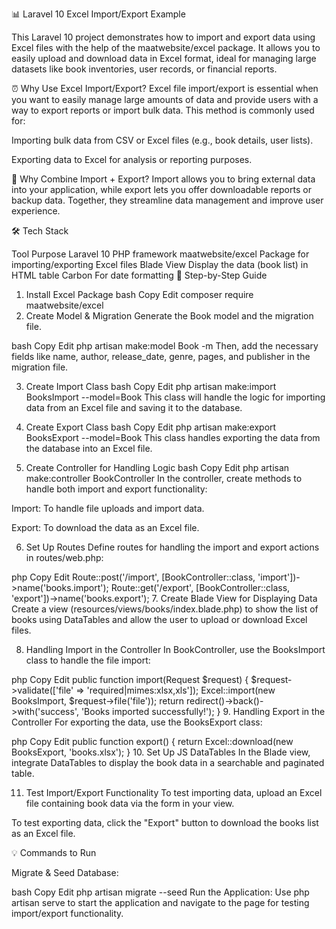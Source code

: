 📊 Laravel 10 Excel Import/Export Example

This Laravel 10 project demonstrates how to import and export data using Excel files with the help of the maatwebsite/excel package. It allows you to easily upload and download data in Excel format, ideal for managing large datasets like book inventories, user records, or financial reports.

⏰ Why Use Excel Import/Export?
Excel file import/export is essential when you want to easily manage large amounts of data and provide users with a way to export reports or import bulk data. This method is commonly used for:

Importing bulk data from CSV or Excel files (e.g., book details, user lists).

Exporting data to Excel for analysis or reporting purposes.

🔄 Why Combine Import + Export?
Import allows you to bring external data into your application, while export lets you offer downloadable reports or backup data. Together, they streamline data management and improve user experience.

🛠️ Tech Stack


Tool	Purpose
Laravel 10	PHP framework
maatwebsite/excel	Package for importing/exporting Excel files
Blade View	Display the data (book list) in HTML table
Carbon	For date formatting
📝 Step-by-Step Guide

1. Install Excel Package
bash
Copy
Edit
composer require maatwebsite/excel
2. Create Model & Migration
Generate the Book model and the migration file.

bash
Copy
Edit
php artisan make:model Book -m
Then, add the necessary fields like name, author, release_date, genre, pages, and publisher in the migration file.

3. Create Import Class
bash
Copy
Edit
php artisan make:import BooksImport --model=Book
This class will handle the logic for importing data from an Excel file and saving it to the database.

4. Create Export Class
bash
Copy
Edit
php artisan make:export BooksExport --model=Book
This class handles exporting the data from the database into an Excel file.

5. Create Controller for Handling Logic
bash
Copy
Edit
php artisan make:controller BookController
In the controller, create methods to handle both import and export functionality:

Import: To handle file uploads and import data.

Export: To download the data as an Excel file.

6. Set Up Routes
Define routes for handling the import and export actions in routes/web.php:

php
Copy
Edit
Route::post('/import', [BookController::class, 'import'])->name('books.import');
Route::get('/export', [BookController::class, 'export'])->name('books.export');
7. Create Blade View for Displaying Data
Create a view (resources/views/books/index.blade.php) to show the list of books using DataTables and allow the user to upload or download Excel files.

8. Handling Import in the Controller
In BookController, use the BooksImport class to handle the file import:

php
Copy
Edit
public function import(Request $request)
{
    $request->validate(['file' => 'required|mimes:xlsx,xls']);
    Excel::import(new BooksImport, $request->file('file'));
    return redirect()->back()->with('success', 'Books imported successfully!');
}
9. Handling Export in the Controller
For exporting the data, use the BooksExport class:

php
Copy
Edit
public function export()
{
    return Excel::download(new BooksExport, 'books.xlsx');
}
10. Set Up JS DataTables
In the Blade view, integrate DataTables to display the book data in a searchable and paginated table.

11. Test Import/Export Functionality
To test importing data, upload an Excel file containing book data via the form in your view.

To test exporting data, click the "Export" button to download the books list as an Excel file.

💡 Commands to Run

Migrate & Seed Database:

bash
Copy
Edit
php artisan migrate --seed
Run the Application:
Use php artisan serve to start the application and navigate to the page for testing import/export functionality.
